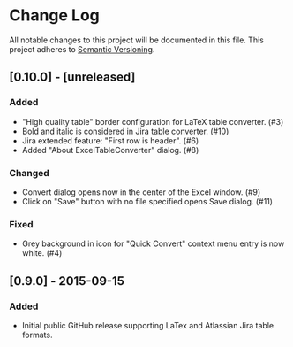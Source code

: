 # Change Log
All notable changes to this project will be documented in this file.
This project adheres to [Semantic Versioning](http://semver.org/).

## [0.10.0] - [unreleased]

### Added
- "High quality table" border configuration for LaTeX table converter. (#3)
- Bold and italic is considered in Jira table converter. (#10)
- Jira extended feature: "First row is header". (#6)
- Added "About ExcelTableConverter" dialog. (#8)

### Changed
- Convert dialog opens now in the center of the Excel window. (#9)
- Click on "Save" button with no file specified opens Save dialog. (#11)

### Fixed
- Grey background in icon for "Quick Convert" context menu entry is now white. (#4)

## [0.9.0] - 2015-09-15
### Added
- Initial public GitHub release supporting LaTex and Atlassian Jira table formats.
